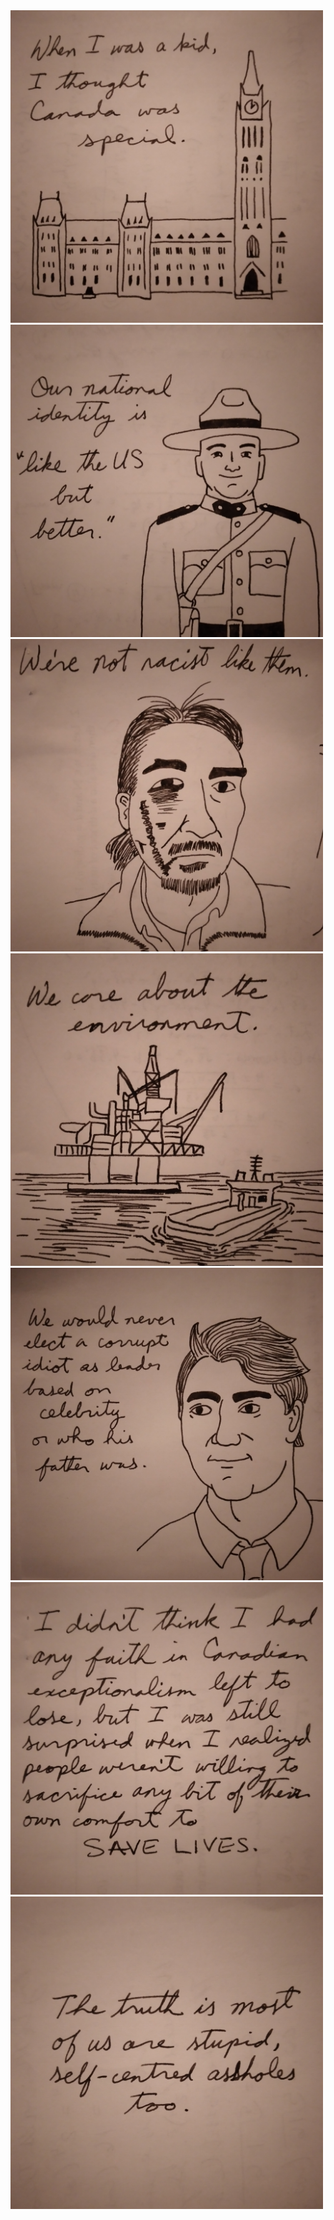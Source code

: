<!-- Canadian Exceptionalism -->
<!-- 2020-12-01 -->

<img src="img/2020-12-01-canadian-exceptionalism/panel1.jpg" style="width: 500px; height: 500px" />
<img src="img/2020-12-01-canadian-exceptionalism/panel2.jpg" style="width: 500px; height: 500px" />
<img src="img/2020-12-01-canadian-exceptionalism/panel3.jpg" style="width: 500px; height: 500px" />
<img src="img/2020-12-01-canadian-exceptionalism/panel4.jpg" style="width: 500px; height: 500px" />
<img src="img/2020-12-01-canadian-exceptionalism/panel5.jpg" style="width: 500px; height: 500px" />
<img src="img/2020-12-01-canadian-exceptionalism/panel6.jpg" style="width: 500px; height: 500px" />
<img src="img/2020-12-01-canadian-exceptionalism/panel7.jpg" style="width: 500px; height: 500px" />
